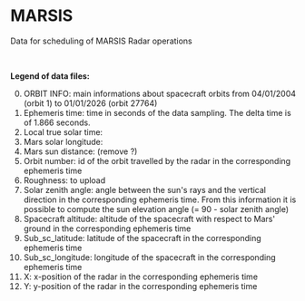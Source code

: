 # MARSIS
Data for scheduling of MARSIS Radar operations

&nbsp;

**Legend of data files:**

0. ORBIT INFO: main informations about spacecraft orbits from 04/01/2004 (orbit 1) to 01/01/2026 (orbit 27764)
1. Ephemeris time: time in seconds of the data sampling. The delta time is of 1.866 seconds.
2. Local true solar time: 
3. Mars solar longitude: 
4. Mars sun distance: (remove ?)
5. Orbit number: id of the orbit travelled by the radar in the corresponding ephemeris time
6. Roughness: to upload
7. Solar zenith angle: angle between the sun's rays and the vertical direction in the corresponding ephemeris time. From this information it is possible to compute the sun elevation angle (= 90 - solar zenith angle)
8. Spacecraft altitude: altitude of the spacecraft with respect to Mars' ground in the corresponding ephemeris time
9. Sub_sc_latitude: latitude of the spacecraft in the corresponding ephemeris time
10. Sub_sc_longitude: longitude of the spacecraft in the corresponding ephemeris time
11. X: x-position of the radar in the corresponding ephemeris time
12. Y: y-position of the radar in the corresponding ephemeris time
